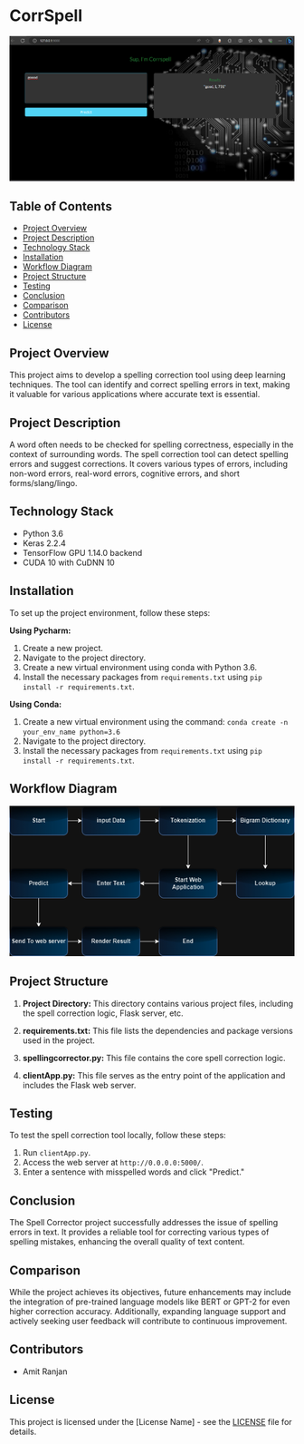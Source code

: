 # CorrSpell
![Frontend](https://github.com/AmitRanjan235/corrspell/blob/7528c5c3cd6f184fe894e67093687dc8035bd971/frontend.png)

## Table of Contents
- [Project Overview](#project-overview)
- [Project Description](#project-description)
- [Technology Stack](#technology-stack)
- [Installation](#installation)
- [Workflow Diagram](#workflow-diagram)
- [Project Structure](#project-structure)
- [Testing](#testing)
- [Conclusion](#conclusion)
- [Comparison](#comparison)
- [Contributors](#contributors)
- [License](#license)

## Project Overview
This project aims to develop a spelling correction tool using deep learning techniques. The tool can identify and correct spelling errors in text, making it valuable for various applications where accurate text is essential.

## Project Description
A word often needs to be checked for spelling correctness, especially in the context of surrounding words. The spell correction tool can detect spelling errors and suggest corrections. It covers various types of errors, including non-word errors, real-word errors, cognitive errors, and short forms/slang/lingo.

## Technology Stack
- Python 3.6
- Keras 2.2.4
- TensorFlow GPU 1.14.0 backend
- CUDA 10 with CuDNN 10

## Installation
To set up the project environment, follow these steps:

**Using Pycharm:**
1. Create a new project.
2. Navigate to the project directory.
3. Create a new virtual environment using conda with Python 3.6.
4. Install the necessary packages from `requirements.txt` using `pip install -r requirements.txt`.

**Using Conda:**
1. Create a new virtual environment using the command: `conda create -n your_env_name python=3.6`
2. Navigate to the project directory.
3. Install the necessary packages from `requirements.txt` using `pip install -r requirements.txt`.

## Workflow Diagram
![Workflow Diagram](https://github.com/AmitRanjan235/corrspell/blob/d06fdb999128f873d5155cade78b449f2b2fb6ba/architecture.drawio.png)


## Project Structure
1. **Project Directory:** This directory contains various project files, including the spell correction logic, Flask server, etc.

2. **requirements.txt:** This file lists the dependencies and package versions used in the project.

3. **spellingcorrector.py:** This file contains the core spell correction logic.

4. **clientApp.py:** This file serves as the entry point of the application and includes the Flask web server.

## Testing
To test the spell correction tool locally, follow these steps:

1. Run `clientApp.py`.
2. Access the web server at `http://0.0.0.0:5000/`.
3. Enter a sentence with misspelled words and click "Predict."

## Conclusion
The Spell Corrector project successfully addresses the issue of spelling errors in text. It provides a reliable tool for correcting various types of spelling mistakes, enhancing the overall quality of text content.

## Comparison
While the project achieves its objectives, future enhancements may include the integration of pre-trained language models like BERT or GPT-2 for even higher correction accuracy. Additionally, expanding language support and actively seeking user feedback will contribute to continuous improvement.

## Contributors
- Amit Ranjan

## License
This project is licensed under the [License Name] - see the [LICENSE](LICENSE) file for details.
